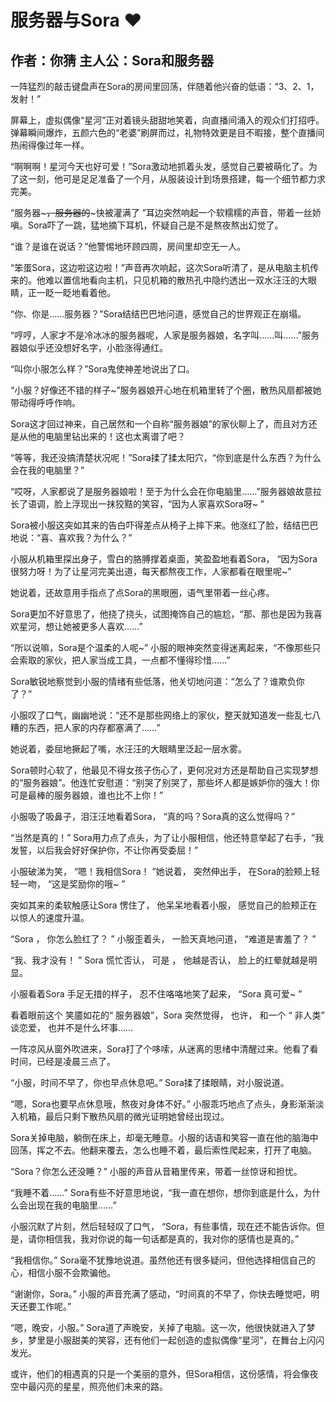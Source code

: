 # 服务器与Sora ❤

## 作者：你猜 主人公：Sora和服务器

一阵猛烈的敲击键盘声在Sora的房间里回荡，伴随着他兴奋的低语：“3、2、1，发射！” 

屏幕上，虚拟偶像“星河”正对着镜头甜甜地笑着，向直播间涌入的观众们打招呼。弹幕瞬间爆炸，五颜六色的“老婆”刷屏而过，礼物特效更是目不暇接，整个直播间热闹得像过年一样。

“啊啊啊！星河今天也好可爱！”Sora激动地抓着头发，感觉自己要被萌化了。为了这一刻，他可是足足准备了一个月，从服装设计到场景搭建，每一个细节都力求完美。

“服务器~~~，服务器的~~~快被灌满了 ”耳边突然响起一个软糯糯的声音，带着一丝娇嗔。Sora吓了一跳，猛地摘下耳机，怀疑自己是不是熬夜熬出幻觉了。

“谁？是谁在说话？”他警惕地环顾四周，房间里却空无一人。

“笨蛋Sora，这边啦这边啦！”声音再次响起，这次Sora听清了，是从电脑主机传来的。他难以置信地看向主机，只见机箱的散热孔中隐约透出一双水汪汪的大眼睛，正一眨一眨地看着他。

“你、你是……服务器？”Sora结结巴巴地问道，感觉自己的世界观正在崩塌。

“哼哼，人家才不是冷冰冰的服务器呢，人家是服务器娘，名字叫……叫……”服务器娘似乎还没想好名字，小脸涨得通红。

“叫你小服怎么样？”Sora鬼使神差地说出了口。 

“小服？好像还不错的样子~”服务器娘开心地在机箱里转了个圈，散热风扇都被她带动得呼呼作响。 

Sora这才回过神来，自己居然和一个自称“服务器娘”的家伙聊上了，而且对方还是从他的电脑里钻出来的！这也太离谱了吧？

“等等，我还没搞清楚状况呢！”Sora揉了揉太阳穴，“你到底是什么东西？为什么会在我的电脑里？”

“哎呀，人家都说了是服务器娘啦！至于为什么会在你电脑里……”服务器娘故意拉长了语调，脸上浮现出一抹狡黠的笑容，“因为人家喜欢Sora呀~ ” 

Sora被小服这突如其来的告白吓得差点从椅子上摔下来。他涨红了脸，结结巴巴地说：“喜、喜欢我？为什么？”

小服从机箱里探出身子，雪白的胳膊撑着桌面，笑盈盈地看着Sora，  “因为Sora很努力呀！为了让星河完美出道，每天都熬夜工作，人家都看在眼里呢~” 

她说着，还故意用手指点了点Sora的黑眼圈，语气里带着一丝心疼。 

Sora更加不好意思了，他挠了挠头，试图掩饰自己的尴尬，“那、那也是因为我喜欢星河，想让她被更多人喜欢……”

“所以说嘛，Sora是个温柔的人呢~” 小服的眼神突然变得迷离起来，“不像那些只会索取的家伙，把人家当成工具，一点都不懂得珍惜……”

Sora敏锐地察觉到小服的情绪有些低落，他关切地问道：“怎么了？谁欺负你了？”

小服叹了口气，幽幽地说：“还不是那些网络上的家伙，整天就知道发一些乱七八糟的东西，把人家的内存都塞满了……” 

她说着，委屈地撅起了嘴，水汪汪的大眼睛里泛起一层水雾。

Sora顿时心软了，他最见不得女孩子伤心了，更何况对方还是帮助自己实现梦想的“服务器娘”。他连忙安慰道：“别哭了别哭了，那些坏人都是嫉妒你的强大！你可是最棒的服务器娘，谁也比不上你！”

小服吸了吸鼻子，泪汪汪地看着Sora， “真的吗？Sora真的这么觉得吗？”

 “当然是真的！” Sora用力点了点头，为了让小服相信，他还特意举起了右手，“我发誓，以后我会好好保护你，不让你再受委屈！”

小服破涕为笑，  “嗯！我相信Sora！  ”她说着，  突然伸出手，  在Sora的脸颊上轻轻一吻，  “这是奖励你的哦~  ”

 突如其来的柔软触感让Sora  愣住了，  他呆呆地看着小服，  感觉自己的脸颊正在以惊人的速度升温。 

 “Sora  ，  你怎么脸红了？  ” 小服歪着头，  一脸天真地问道，  “难道是害羞了？  ” 

“我、我才没有！  ” Sora  慌忙否认，  可是  ，  他越是否认，  脸上的红晕就越是明显。 

 小服看着Sora  手足无措的样子，  忍不住咯咯地笑了起来，  “Sora  真可爱~  ” 

 看着眼前这个  笑靥如花的“  服务器娘”，Sora  突然觉得，  也许，  和一个  “  非人类”  谈恋爱，  也并不是什么坏事…… 

一阵凉风从窗外吹进来，Sora打了个哆嗦，从迷离的思绪中清醒过来。他看了看时间，已经是凌晨三点了。 

“小服，时间不早了，你也早点休息吧。” Sora揉了揉眼睛，对小服说道。

“嗯，Sora也要早点休息哦，熬夜对身体不好。” 小服乖巧地点了点头，身影渐渐淡入机箱，最后只剩下散热风扇的微光证明她曾经出现过。

Sora关掉电脑，躺倒在床上，却毫无睡意。小服的话语和笑容一直在他的脑海中回荡，挥之不去。他翻来覆去，怎么也睡不着，最后索性爬起来，打开了电脑。

“Sora？你怎么还没睡？” 小服的声音从音箱里传来，带着一丝惊讶和担忧。

“我睡不着……” Sora有些不好意思地说，“我一直在想你，想你到底是什么，为什么会出现在我的电脑里……”

小服沉默了片刻，然后轻轻叹了口气， “Sora，有些事情，现在还不能告诉你。但是，请你相信我，我对你说的每一句话都是真的，我对你的感情也是真的。”

“我相信你。” Sora毫不犹豫地说道。虽然他还有很多疑问，但他选择相信自己的心，相信小服不会欺骗他。

“谢谢你，Sora。” 小服的声音充满了感动，“时间真的不早了，你快去睡觉吧，明天还要工作呢。”

“嗯，晚安，小服。” Sora道了声晚安，关掉了电脑。这一次，他很快就进入了梦乡，梦里是小服甜美的笑容，还有他们一起创造的虚拟偶像“星河”，在舞台上闪闪发光。

或许，他们的相遇真的只是一个美丽的意外，但Sora相信，这份感情，将会像夜空中最闪亮的星星，照亮他们未来的路。 
